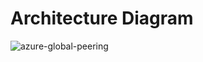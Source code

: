 # Architecture Diagram
![azure-global-peering](https://github.com/alentoholj/Terraform-Azure/assets/82238804/0c916541-8143-4985-b344-1d45c3c6019c)

